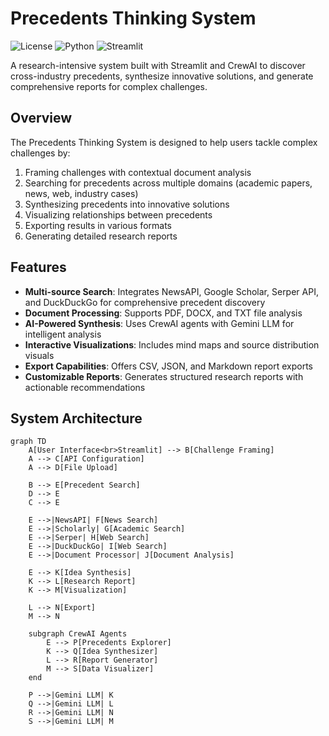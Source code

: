 # Precedents Thinking System

![License](https://img.shields.io/badge/license-MIT-blue.svg)
![Python](https://img.shields.io/badge/python-3.8+-blue.svg)
![Streamlit](https://img.shields.io/badge/streamlit-1.0+-red.svg)

A research-intensive system built with Streamlit and CrewAI to discover cross-industry precedents, synthesize innovative solutions, and generate comprehensive reports for complex challenges.

## Overview

The Precedents Thinking System is designed to help users tackle complex challenges by:
1. Framing challenges with contextual document analysis
2. Searching for precedents across multiple domains (academic papers, news, web, industry cases)
3. Synthesizing precedents into innovative solutions
4. Visualizing relationships between precedents
5. Exporting results in various formats
6. Generating detailed research reports

## Features

- **Multi-source Search**: Integrates NewsAPI, Google Scholar, Serper API, and DuckDuckGo for comprehensive precedent discovery
- **Document Processing**: Supports PDF, DOCX, and TXT file analysis
- **AI-Powered Synthesis**: Uses CrewAI agents with Gemini LLM for intelligent analysis
- **Interactive Visualizations**: Includes mind maps and source distribution visuals
- **Export Capabilities**: Offers CSV, JSON, and Markdown report exports
- **Customizable Reports**: Generates structured research reports with actionable recommendations

## System Architecture

```mermaid
graph TD
    A[User Interface<br>Streamlit] --> B[Challenge Framing]
    A --> C[API Configuration]
    A --> D[File Upload]
    
    B --> E[Precedent Search]
    D --> E
    C --> E
    
    E -->|NewsAPI| F[News Search]
    E -->|Scholarly| G[Academic Search]
    E -->|Serper| H[Web Search]
    E -->|DuckDuckGo| I[Web Search]
    E -->|Document Processor| J[Document Analysis]
    
    E --> K[Idea Synthesis]
    K --> L[Research Report]
    K --> M[Visualization]
    
    L --> N[Export]
    M --> N
    
    subgraph CrewAI Agents
        E --> P[Precedents Explorer]
        K --> Q[Idea Synthesizer]
        L --> R[Report Generator]
        M --> S[Data Visualizer]
    end
    
    P -->|Gemini LLM| K
    Q -->|Gemini LLM| L
    R -->|Gemini LLM| N
    S -->|Gemini LLM| M

